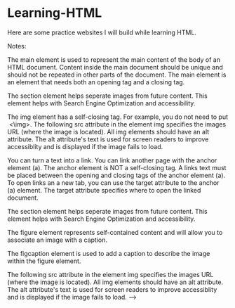 # Learning-HTML
Here are some practice websites I will build while learning HTML.

Notes: 

The main element is used to represent the main content of the body of an HTML document. Content inside the main document should be unique and should not be repeated in other parts of the document.
The main element is an element that needs both an opening tag and a closing tag.

The section element helps seperate images from future content. This element helps with Search Engine Optimization and accessibility. 

The img element has a self-closing tag. For example, you do not need to put <img> <\img>.
The following src attribute in the element img specifies the images URL (where the image is located). 
All img elements should have an alt attribute. The alt attribute's text is used for screen readers to improve accessiblity and is displayed if the image fails to load.

You can turn a text into a link.
You can link another page with the anchor element (a). The anchor element is NOT a self-closing tag.
A links text must be placed between the opening and closing tags of the anchor element (a).
To open links an a new tab, you can use the target attribute to the anchor (a) element. The target attribute specifies where to open the linked document. 

The section element helps seperate images from future content.
This element helps with Search Engine Optimization and accessibility.

The figure element represents self-contained content and will allow you to associate an image with a caption.

The figcaption element is used to add a caption to describe the image within the figure element.
                                        
The following src attribute in the element img specifies the images URL (where the image is located). 
All img elements should have an alt attribute. The alt attribute's text is used for screen readers to improve accessiblity and is displayed if the image fails to load. -->
                                      
